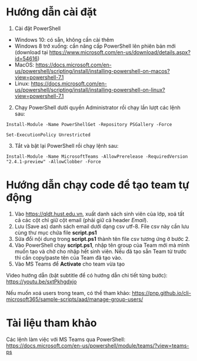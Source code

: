 # Hướng dẫn cài đặt
1. Cài đặt PowerShell  
- Windows 10: có sẵn, không cần cài thêm  
- Windows 8 trở xuống: cần nâng cấp PowerShell lên phiên bản mới (download tại https://www.microsoft.com/en-us/download/details.aspx?id=54616)  
- MacOS: https://docs.microsoft.com/en-us/powershell/scripting/install/installing-powershell-on-macos?view=powershell-7.1  
- Linux: https://docs.microsoft.com/en-us/powershell/scripting/install/installing-powershell-on-linux?view=powershell-7.1  

2. Chạy PowerShell dưới quyền Administrator rồi chạy lần lượt các lệnh sau:  
```
Install-Module -Name PowerShellGet -Repository PSGallery -Force  

Set-ExecutionPolicy Unrestricted  
```
3. Tắt và bật lại PowerShell rồi chạy lệnh sau:  
```
Install-Module -Name MicrosoftTeams -AllowPrerelease -RequiredVersion "2.4.1-preview" -AllowClobber -Force
```
# Hướng dẫn chạy code để tạo team tự động
1. Vào https://qldt.hust.edu.vn, xuất danh sách sinh viên của lớp, xoá tất cả các cột chỉ giữ cột email (phải giữ cả header *Email*).
2. Lưu (Save as) danh sách email dưới dạng csv utf-8. File csv này cần lưu cùng thư mục chứa file **script.ps1**
3. Sửa đổi nội dung trong **script.ps1** thành tên file csv tương ứng ở bước 2.
4. Vào PowerShell chạy **script.ps1**, nhập tên group của Team mới mà mình muốn tạo và chờ cho nhập hết sinh viên. Nếu đã tạo sẵn Team từ trước thì cần copy/paste tên của Team đã tạo vào.
5. Vào MS Teams để **Activate** cho team vừa tạo

Video hướng dẫn (bật subtitle để có hướng dẫn chi tiết từng bước): https://youtu.be/sxtPkhgdxjo

Nếu muốn xoá users trong team, có thể tham khảo: https://pnp.github.io/cli-microsoft365/sample-scripts/aad/manage-group-users/

# Tài liệu tham khảo
Các lệnh làm việc với MS Teams qua PowerShell: https://docs.microsoft.com/en-us/powershell/module/teams/?view=teams-ps


